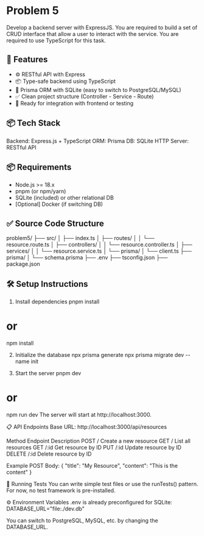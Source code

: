 # Problem 5 #

Develop a backend server with ExpressJS. You are required to build a set of CRUD interface that allow a user to interact with the service. You are required to use TypeScript for this task.

## 🚀 Features

- ⚙️ RESTful API with Express
- 📦 Type-safe backend using TypeScript
- 🧱 Prisma ORM with SQLite (easy to switch to PostgreSQL/MySQL)
- ✅ Clean project structure (Controller - Service - Route)
- 🧪 Ready for integration with frontend or testing

## 📦 Tech Stack
Backend:	    Express.js + TypeScript
ORM:	        Prisma 
DB:	            SQLite 
HTTP Server:	RESTful API

## 📦 Requirements

- Node.js >= 18.x
- pnpm (or npm/yarn)
- SQLite (included) or other relational DB
- [Optional] Docker (if switching DB)

## ✅ Source Code Structure

problem5/
├── src/
│   ├── index.ts
│   ├── routes/
│   │   └── resource.route.ts
│   ├── controllers/
│   │   └── resource.controller.ts
│   ├── services/
│   │   └── resource.service.ts
│   └── prisma/
│       └── client.ts
├── prisma/
│   └── schema.prisma
├── .env
├── tsconfig.json
├── package.json

## 🛠️ Setup Instructions

1. Install dependencies
pnpm install
# or
npm install

2. Initialize the database
npx prisma generate
npx prisma migrate dev --name init

3. Start the server
pnpm dev
# or
npm run dev
The server will start at http://localhost:3000.

📋 API Endpoints
Base URL: http://localhost:3000/api/resources

Method	Endpoint	Description
POST	/	Create a new resource
GET	/	List all resources
GET	/:id	Get resource by ID
PUT	/:id	Update resource by ID
DELETE	/:id	Delete resource by ID

Example POST Body:
{
  "title": "My Resource",
  "content": "This is the content"
}

🧪 Running Tests
You can write simple test files or use the runTests() pattern. For now, no test framework is pre-installed.

⚙️ Environment Variables
.env is already preconfigured for SQLite:
DATABASE_URL="file:./dev.db"

You can switch to PostgreSQL, MySQL, etc. by changing the DATABASE_URL.


